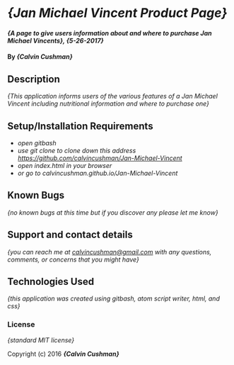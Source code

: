 # _{Jan Michael Vincent Product Page}_

#### _{A page to give users information about and where to purchase Jan Michael Vincents}, {5-26-2017}_

#### By _**{Calvin Cushman}**_

## Description

_{This application informs users of the various features of a Jan Michael Vincent including nutritional information and where to purchase one}_

## Setup/Installation Requirements

* _open gitbash_
* _use git clone to clone down this address https://github.com/calvincushman/Jan-Michael-Vincent_
* _open index.html in your browser_
* _or go to calvincushman.github.io/Jan-Michael-Vincent_

## Known Bugs

_{no known bugs at this time but if you discover any please let me know}_

## Support and contact details

_{you can reach  me at calvincushman@gmail.com with any questions, comments, or concerns that you might have}_

## Technologies Used

_{this application was created using gitbash, atom script writer, html, and css}_

### License

*{standard MIT license}*

Copyright (c) 2016 **_{Calvin Cushman}_**
